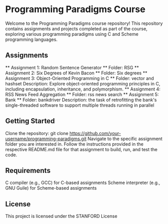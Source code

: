 # Programming Paradigms Course
Welcome to the Programming Paradigms course repository! This repository contains assignments and projects completed as part of the course, exploring various programming paradigms using C and Scheme programming languages.

## Assignments
** Assignment 1: Random Sentence Generator **
Folder: RSG
** Assignment 2: Six Degrees of Kevin Bacon **
Folder: Six degrees
** Assignment 3: Object-Oriented Programming in C **
Folder: vector and hashset
Description: Explore object-oriented programming principles in C, including encapsulation, inheritance, and polymorphism.
** Assignment 4: RSS News Feed Aggregation **
Folder: rss news search
** Assignment 5: Bank **
Folder: bankdriver
Description: the task of retrofitting the bank's single-threaded software to support multiple threads running in parallel


## Getting Started
Clone the repository: git clone https://github.com/your-username/programming-paradigms.git
Navigate to the specific assignment folder you are interested in.
Follow the instructions provided in the respective README.md file for that assignment to build, run, and test the code.
## Requirements
C compiler (e.g., GCC) for C-based assignments
Scheme interpreter (e.g., GNU Guile) for Scheme-based assignments

## License
This project is licensed under the STANFORD License